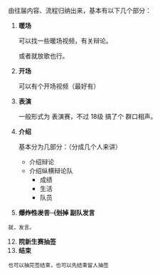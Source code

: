 由往届内容、流程归纳出来，基本有以下几个部分：

1.  **暖场**

    可以找一些暖场视频，有关辩论。
   
    或者就放歌也行。
   
4.  **开场**

    可以有个开场视频（最好有）
6.  **表演**

    一般形式为 表演赛，不过 18级 搞了个 群口相声。
8.  **介绍**

    基本分为几部分：（分成几个人来讲）
    -   介绍辩论
    -   介绍纵横辩论队
        -   成绩
        -   生活  
        -   队员
10.  **<s>爆炸性发言（划掉</s> 副队发言**

    就，发言。
12.  **院新生赛抽签**
13.  **结束**

    也可以抽完签结束，也可以先结束留人抽签
